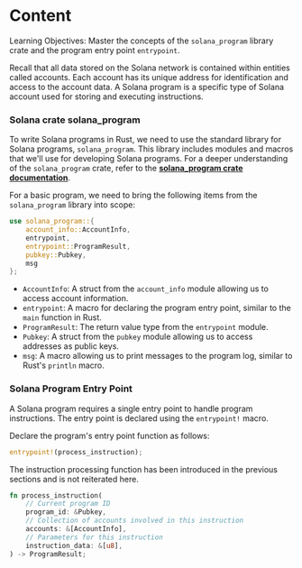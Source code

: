 # Content

Learning Objectives: Master the concepts of the `solana_program` library crate and the program entry point `entrypoint`.

Recall that all data stored on the Solana network is contained within entities called accounts. Each account has its unique address for identification and access to the account data. A Solana program is a specific type of Solana account used for storing and executing instructions.

### **Solana crate** solana_program

To write Solana programs in Rust, we need to use the standard library for Solana programs, `solana_program`. This library includes modules and macros that we'll use for developing Solana programs. For a deeper understanding of the `solana_program` crate, refer to the **[solana_program crate documentation](https://docs.rs/solana-program/latest/solana_program/index.html)**.

For a basic program, we need to bring the following items from the `solana_program` library into scope:

```rust
use solana_program::{
    account_info::AccountInfo,
    entrypoint,
    entrypoint::ProgramResult,
    pubkey::Pubkey,
    msg
};
```

- `AccountInfo`: A struct from the `account_info` module allowing us to access account information.
- `entrypoint`: A macro for declaring the program entry point, similar to the `main` function in Rust.
- `ProgramResult`: The return value type from the `entrypoint` module.
- `Pubkey`: A struct from the `pubkey` module allowing us to access addresses as public keys.
- `msg`: A macro allowing us to print messages to the program log, similar to Rust's `println` macro.

### **Solana Program Entry Point**

A Solana program requires a single entry point to handle program instructions. The entry point is declared using the `entrypoint!` macro.

Declare the program's entry point function as follows:

```rust
entrypoint!(process_instruction);
```

The instruction processing function has been introduced in the previous sections and is not reiterated here.

```rust
fn process_instruction(
    // Current program ID
    program_id: &Pubkey,
    // Collection of accounts involved in this instruction
    accounts: &[AccountInfo],
    // Parameters for this instruction
    instruction_data: &[u8],
) -> ProgramResult;
```
